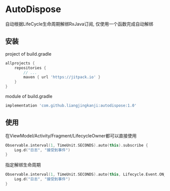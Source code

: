 # AutoDispose

自动根据LifeCycle生命周期解绑RxJava订阅, 仅使用一个函数完成自动解绑
<br>

## 安装

project of build.gradle

```groovy
allprojects {
    repositories {
        // ...
        maven { url 'https://jitpack.io' }
    }
}
```


module of build.gradle

```groovy
implementation 'com.github.liangjingkanji:autodispose:1.0'
```

## 使用

在ViewModel/Activity/Fragment/LifecycleOwner都可以直接使用

```kotlin
Observable.interval(1, TimeUnit.SECONDS).auto(this).subscribe {
    Log.d("日志", "接受到事件")
}
```


指定解绑生命周期

```kotlin
Observable.interval(1, TimeUnit.SECONDS).auto(this, Lifecycle.Event.ON_PAUSE).subscribe {
    Log.d("日志", "接受到事件")
}
```